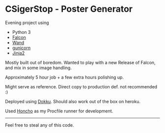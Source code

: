 CSigerStop - Poster Generator
=============================

Evening project using

- Python 3
- [Falcon](http://falcon.readthedocs.org/en/latest/)
- [Wand](http://docs.wand-py.org/en/0.4.0/)
- [gunicorn](http://gunicorn.org/)
- [Jinja2](http://jinja.pocoo.org/docs/dev/)


Mostly built out of boredom.
Wanted to play with a new Release of Falcon, and mix in some
image handling.

Approximately 5 hour job + a few extra hours polishing up.

Might serve as reference.
Direct copy to production def. not recommended :)



Deployed using [Dokku](https://github.com/progrium/dokku).
Should also work out of the box on heroku.

Used [Honcho](https://honcho.readthedocs.org/en/latest/) as my
Procfile runner for development.

- - - -

Feel free to steal any of this code.
